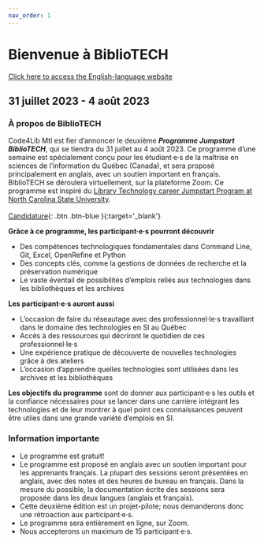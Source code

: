 ```yaml
---
nav_order: 1
---
```

# Bienvenue à BiblioTECH
[Click here to access the English-language website](https://surveys.mcgill.ca/ls3/557326?lang=fr)<br>

## 31 juillet 2023 - 4 août 2023
### À propos de BiblioTECH
Code4Lib Mtl est fier d’annoncer le deuxième ***Programme Jumpstart BiblioTECH***, qui se tiendra du 31 juillet au 4 août 2023.
Ce programme d’une semaine est spécialement conçu pour les étudiant·e·s de la maîtrise en sciences de l’information du Québec (Canada), et sera proposé principalement en anglais, avec un soutien important en français. BiblioTECH se déroulera virtuellement, sur la plateforme Zoom. Ce programme est inspiré du [Library Technology career Jumpstart Program at North Carolina State University](https://www.lib.ncsu.edu/jumpstart). <br>
<br>
[Candidature](https://surveys.mcgill.ca/ls3/447491?lang=fr){: .btn .btn-blue }{:target='_blank'}
<br>

**Grâce à ce programme, les participant·e·s pourront découvrir**
* Des compétences technologiques fondamentales dans Command Line, Git, Excel, OpenRefine et Python
* Des concepts clés, comme la gestions de données de recherche et la préservation numérique
* Le vaste éventail de possibilités d’emplois reliés aux technologies dans les bibliothèques et les archives

**Les participant·e·s auront aussi**
* L’occasion de faire du réseautage avec des professionnel·le·s travaillant dans le domaine des technologies en SI au Québec 
* Accès à des ressources qui décriront le quotidien de ces professionnel·le·s 
* Une expérience pratique de découverte de nouvelles technologies grâce à des ateliers
* L’occasion d’apprendre quelles technologies sont utilisées dans les archives et les bibliothèques 

**Les objectifs du programme** sont de donner aux participant·e·s les outils et la confiance nécessaires pour se lancer dans une carrière intégrant les technologies et de leur montrer à quel point ces connaissances peuvent être utiles dans une grande variété d’emplois en SI.

### Information importante
* Le programme est gratuit!
* Le programme est proposé en anglais avec un soutien important pour les apprenants français. La plupart des sessions seront présentées en anglais, avec des notes et des heures de bureau en français. Dans la mesure du possible, la documentation écrite des sessions sera proposée dans les deux langues (anglais et français).
* Cette deuxième édition est un projet-pilote; nous demanderons donc une rétroaction aux participant·e·s. 
* Le programme sera entièrement en ligne, sur Zoom.
* Nous accepterons un maximum de 15 participant·e·s.



